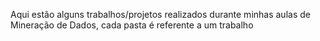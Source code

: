 Aqui estão alguns trabalhos/projetos realizados durante minhas aulas de Mineração de Dados, cada pasta é referente a um trabalho
